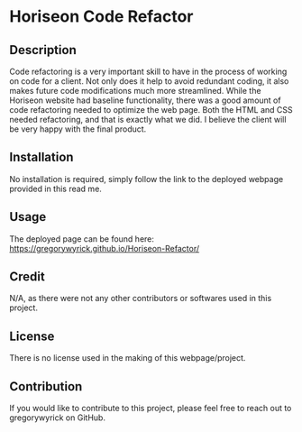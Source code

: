 # Horiseon Code Refactor 

## Description

Code refactoring is a very important skill to have in the process of working on code for a client. Not only does it help to avoid redundant coding, it also makes future code modifications much more streamlined. While the Horiseon website had baseline functionality, there was a good amount of code refactoring needed to optimize the web page. Both the HTML and CSS needed refactoring, and that is exactly what we did. I believe the client will be very happy with the final product.

## Installation

No installation is required, simply follow the link to the deployed webpage provided in this read me. 

## Usage

The deployed page can be found here: https://gregorywyrick.github.io/Horiseon-Refactor/

## Credit

N/A, as there were not any other contributors or softwares used in this project.

## License

There is no license used in the making of this webpage/project.

## Contribution

If you would like to contribute to this project, please feel free to reach out to gregorywyrick on GitHub.